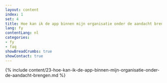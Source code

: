 ```yaml
---
layout: content
index: 1
set: 4
title: Hoe kan ik de app binnen mijn organisatie onder de aandacht brengen?
lang: fy
contentLang: nl
categories:
- fy
- faq
showBreadCrumbs: true
showContact: true
---
```

{% include content/23-hoe-kan-ik-de-app-binnen-mijn-organisatie-onder-de-aandacht-brengen.md %}
